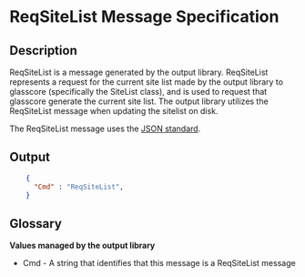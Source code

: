 # ReqSiteList Message Specification

## Description

ReqSiteList is a message generated by the output library. ReqSiteList represents
a request for the current site list made by the output library to glasscore
(specifically the SiteList class), and is used to request that glasscore generate
the current site list. The output library utilizes the ReqSiteList message when
updating the sitelist on disk.

The ReqSiteList message uses the [JSON standard](http://www.json.org).

## Output
```json
    {
      "Cmd" : "ReqSiteList",
    }
```

## Glossary

**Values managed by the output library**
* Cmd - A string that identifies that this message is a ReqSiteList message
